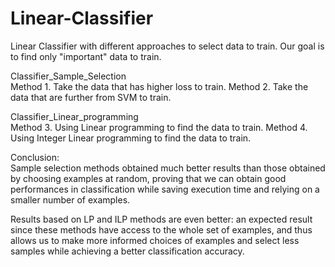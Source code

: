 # Linear-Classifier

Linear Classifier with different approaches to select data to train. 
Our goal is to find only "important" data to train. 

Classifier_Sample_Selection  
Method 1. Take the data that has higher loss to train. 
Method 2. Take the data that are further from SVM to train. 

Classifier_Linear_programming  
Method 3. Using Linear programming to find the data to train. 
Method 4. Using Integer Linear programming to find the data to train.



Conclusion:  
Sample selection methods obtained much better results than those obtained by choosing examples at random, proving that we can obtain good performances in classification while saving execution time and relying on a smaller number of examples.  

Results based on LP and ILP methods are even better: an expected result since these methods have access to the whole set of examples, and thus allows us to make more informed choices of examples and select less samples while achieving a better classification accuracy.
